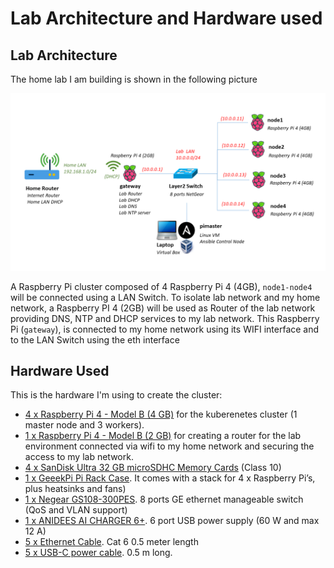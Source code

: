 # Lab Architecture and Hardware used

## Lab Architecture

The home lab I am building is shown in the following picture

![Cluster-lab](images/RaspberryPiCluster_homelab.png)

A Raspberry Pi cluster composed of 4 Raspberry Pi 4 (4GB), `node1-node4` will be connected using a LAN Switch. To isolate lab network and my home network, a Raspberry PI 4 (2GB) will be used as Router of the lab network providing DNS, NTP and DHCP services to my lab network. This Raspberry Pi (`gateway`), is connected to my home network using its WIFI interface and to the LAN Switch using the eth interface

## Hardware Used

This is the hardware I'm using to create the cluster:

- [4 x Raspberry Pi 4 - Model B (4 GB)](https://www.tiendatec.es/raspberry-pi/gama-raspberry-pi/1100-raspberry-pi-4-modelo-b-4gb-765756931182.html) for the kuberenetes cluster (1 master node and 3 workers).
- [1 x Raspberry Pi 4 - Model B (2 GB)](https://www.tiendatec.es/raspberry-pi/gama-raspberry-pi/1099-raspberry-pi-4-modelo-b-2gb-765756931175.html) for creating a router for the lab environment connected via wifi to my home network and securing the access to my lab network.
- [4 x SanDisk Ultra 32 GB microSDHC Memory Cards](https://www.amazon.es/SanDisk-SDSQUA4-064G-GN6MA-microSDXC-Adaptador-Rendimiento-dp-B08GY9NYRM/dp/B08GY9NYRM) (Class 10)
- [1 x GeeekPi Pi Rack Case](https://www.amazon.es/GeeekPi-Raspberry-Ventilador-refrigeraci%C3%B3n-disipador/dp/B07Z4GRQGH/ref=sr_1_11). It comes with a stack for 4 x Raspberry Pi’s, plus heatsinks and fans)
- [1 x Negear GS108-300PES](https://www.amazon.es/Netgear-GS108E-300PES-conmutador-gestionable-met%C3%A1lica/dp/B00MYYTP3S). 8 ports GE ethernet manageable switch (QoS and VLAN support)
- [1 x ANIDEES AI CHARGER 6+](https://www.tiendatec.es/raspberry-pi/raspberry-pi-alimentacion/796-anidees-ai-charger-6-cargador-usb-6-puertos-5v-60w-12a-raspberry-pi-4712909320214.html). 6 port USB power supply (60 W and max 12 A)
- [5 x Ethernet Cable](https://www.amazon.es/NANOCABLE-10-20-0400-BL-Ethernet-latiguillo-0-5mts/dp/B00YAFOB60). Cat 6 0.5 meter length
- [5 x USB-C power cable](https://www.amazon.es/NIBIKIA-Android-Cargador-Compatible-Motorola/dp/B08FFVCNZM). 0.5 m long.